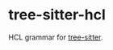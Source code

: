 tree-sitter-hcl
===========================

HCL grammar for [tree-sitter][].

[tree-sitter]: https://github.com/tree-sitter/tree-sitter
